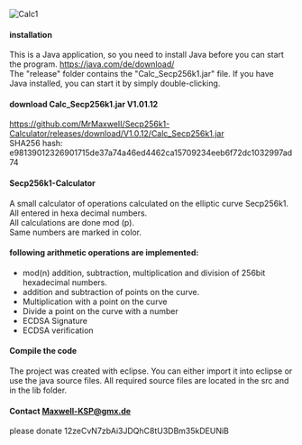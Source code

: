 ![Calc1](https://user-images.githubusercontent.com/34688939/68996640-257c1d00-089d-11ea-960b-4a55e3ef7781.png)


#### installation
This is a Java application, so you need to install Java before you can start the program.
https://java.com/de/download/
<br>The "release" folder contains the "Calc_Secp256k1.jar" file.
If you have Java installed, you can start it by simply double-clicking.

#### download Calc_Secp256k1.jar  V1.01.12
https://github.com/MrMaxweII/Secp256k1-Calculator/releases/download/V1.0.12/Calc_Secp256k1.jar
<br>SHA256 hash:  e98139012326901715de37a74a46ed4462ca15709234eeb6f72dc1032997ad74

#### Secp256k1-Calculator
A small calculator of operations calculated on the elliptic curve Secp256k1.
<br> All entered in hexa decimal numbers.
<br>All calculations are done mod (p).
<br>Same numbers are marked in color.

#### following arithmetic operations are implemented:
- mod(n) addition, subtraction, multiplication and division of 256bit hexadecimal numbers.  
- addition and subtraction of points on the curve. 
- Multiplication with a point on the curve
- Divide a point on the curve with a number
- ECDSA Signature 
- ECDSA verification

#### Compile the code
The project was created with eclipse.
You can either import it into eclipse or use the java source files.
All required source files are located in the src and in the lib folder.

#### Contact Maxwell-KSP@gmx.de
please donate 12zeCvN7zbAi3JDQhC8tU3DBm35kDEUNiB
